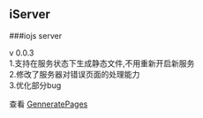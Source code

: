 ## iServer

###iojs server  

v 0.0.3  
1.支持在服务状态下生成静态文件,不用重新开启新服务  
2.修改了服务器对错误页面的处理能力  
3.优化部分bug  


查看 [GenneratePages](https://github.com/ektx/Node/tree/master/GenneratePages)